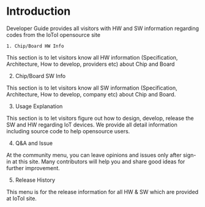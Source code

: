 # Introduction

Developer Guide provides all visitors with HW and SW information regarding codes from the IoToI opensource site   



    1. Chip/Board HW Info

This section is to let visitors know all HW information \(Specification, Architecture, How to develop, providers etc\) about Chip and Board



   2. Chip/Board SW Info 

This section is to let visitors know all SW information \(Specification, Architecture, How to develop, company etc\) about Chip and Board.



   3. Usage Explanation    

This section is to let visitors figure out how to design, develop, release the SW and HW regarding IoT devices. We provide all detail information including source code to help opensource users.



  4. Q&A and Issue   

At the community menu, you can leave opinions and issues only after sign-in at this site. Many contributors will help you and share good ideas for further improvement.



  5. Release History    

This menu is for the release information for all HW & SW which are provided at IoToI site.

